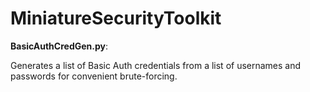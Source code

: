 # MiniatureSecurityToolkit

**BasicAuthCredGen.py**:

Generates a list of Basic Auth credentials from a list of usernames and passwords for convenient brute-forcing.
